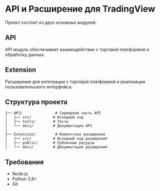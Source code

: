 # API и Расширение для TradingView

Проект состоит из двух основных модулей:

## API
API модуль обеспечивает взаимодействие с торговой платформой и обработку данных.

## Extension
Расширение для интеграции с торговой платформой и реализации пользовательского интерфейса.

## Структура проекта

```
├── API/               # Серверная часть API
│   ├── src/          # Исходный код
│   ├── tests/        # Тесты
│   └── docs/         # Документация API
│
├── Extension/         # Клиентское расширение
│   ├── src/          # Исходный код расширения
│   ├── public/       # Публичные ресурсы
│   └── docs/         # Документация расширения
```

## Требования
- Node.js
- Python 3.8+
- Git

